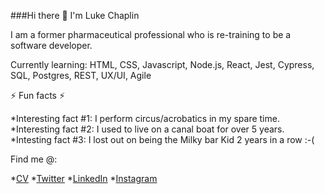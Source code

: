 
###Hi there 👋 I'm Luke Chaplin

I am a former pharmaceutical professional who is re-training to be a software developer.

Currently learning: HTML, CSS, Javascript, Node.js, React, Jest, Cypress, SQL, Postgres, REST, UX/UI, Agile

⚡ Fun facts ⚡ 

*Interesting fact #1: I perform circus/acrobatics in my spare time.
*Interesting fact #2: I used to live on a canal boat for over 5 years.
*Intesting fact #3: I lost out on being the Milky bar Kid 2 years in a row :-(

Find me @:

*[CV](https://https://docs.google.com/document/d/1FDnfmAFFaNRR68BphJCNnjr93XBeFRgp)
*[Twitter](https://https://twitter.com/luke_chap)
*[LinkedIn](https://https://uk.linkedin.com/in/luke-chaplin-70a521b0?trk=people-guest_people_search-card)
*[Instagram](https://https://www.instagram.com/lukechap47/)
